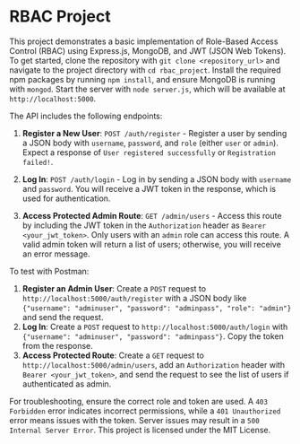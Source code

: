 # RBAC Project

This project demonstrates a basic implementation of Role-Based Access Control (RBAC) using Express.js, MongoDB, and JWT (JSON Web Tokens). To get started, clone the repository with `git clone <repository_url>` and navigate to the project directory with `cd rbac_project`. Install the required npm packages by running `npm install`, and ensure MongoDB is running with `mongod`. Start the server with `node server.js`, which will be available at `http://localhost:5000`.

The API includes the following endpoints: 

1. **Register a New User**: `POST /auth/register` - Register a user by sending a JSON body with `username`, `password`, and `role` (either `user` or `admin`). Expect a response of `User registered successfully` or `Registration failed!`.

2. **Log In**: `POST /auth/login` - Log in by sending a JSON body with `username` and `password`. You will receive a JWT token in the response, which is used for authentication.

3. **Access Protected Admin Route**: `GET /admin/users` - Access this route by including the JWT token in the `Authorization` header as `Bearer <your_jwt_token>`. Only users with an `admin` role can access this route. A valid admin token will return a list of users; otherwise, you will receive an error message.

To test with Postman:
1. **Register an Admin User**: Create a `POST` request to `http://localhost:5000/auth/register` with a JSON body like `{"username": "adminuser", "password": "adminpass", "role": "admin"}` and send the request.
2. **Log In**: Create a `POST` request to `http://localhost:5000/auth/login` with `{"username": "adminuser", "password": "adminpass"}`. Copy the token from the response.
3. **Access Protected Route**: Create a `GET` request to `http://localhost:5000/admin/users`, add an `Authorization` header with `Bearer <your_jwt_token>`, and send the request to see the list of users if authenticated as admin.

For troubleshooting, ensure the correct role and token are used. A `403 Forbidden` error indicates incorrect permissions, while a `401 Unauthorized` error means issues with the token. Server issues may result in a `500 Internal Server Error`. This project is licensed under the MIT License.

